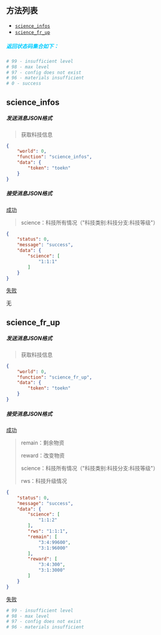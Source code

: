 ## 方法列表

* [`science_infos`](##science_infos)
* [`science_fr_up`](##science_fr_up)



##### <font color=#00ccFF>返回状态码集合如下：</font>

```python
# 99 - insufficient level
# 98 - max level
# 97 - config does not exist
# 96 - materials insufficient
# 0 - success
```



## science_infos

##### 发送消息JSON格式

> 获取科技信息
>

```json
{
	"world": 0, 
	"function": "science_infos",
	"data": {
		"token": "toekn"
	}
}
```

##### 接受消息JSON格式

[成功]()

> science：科技所有情况（"科技类别:科技分支:科技等级"）

```json
{
    "status": 0,
    "message": "success",
    "data": {
        "science": [
            "1:1:1"
        ]
    }
}
```

[失败]()

无



## science_fr_up

##### 发送消息JSON格式

> 获取科技信息

```json
{
	"world": 0, 
	"function": "science_fr_up",
	"data": {
		"token": "toekn"
	}
}
```

##### 接受消息JSON格式

[成功]()

> remain：剩余物资
>
> reward：改变物资
>
> science：科技所有情况（"科技类别:科技分支:科技等级"）
>
> rws：科技升级情况

```json
{
    "status": 0,
    "message": "success",
    "data": {
        "science": [
            "1:1:2"
        ],
        "rws": "1:1:1",
        "remain": [
            "3:4:99600",
            "3:1:96000"
        ],
        "reward": [
            "3:4:300",
            "3:1:3000"
        ]
    }
}
```

[失败]()

```python
# 99 - insufficient level
# 98 - max level
# 97 - config does not exist
# 96 - materials insufficient
```